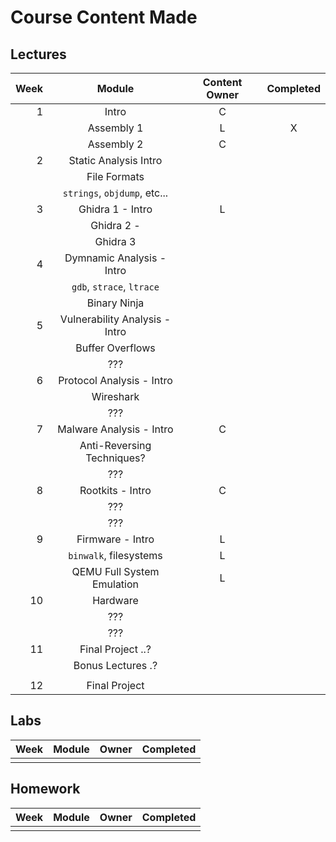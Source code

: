 # Course Content Made

## Lectures

| Week | Module                         | Content Owner | Completed |
|-----:|:------------------------------:|:-------------:|:---------:|
|    1 | Intro                          | C             |           |
|      | Assembly 1                     | L             | X         |
|      | Assembly 2                     | C             |           |
|    2 | Static Analysis Intro          |               |           |
|      | File Formats                   |               |           |
|      | `strings`, `objdump`, etc...   |               |           |
|    3 | Ghidra 1 - Intro               | L             |           |
|      | Ghidra 2 -                     |               |           |
|      | Ghidra 3                       |               |           |
|    4 | Dymnamic Analysis - Intro      |               |           |
|      | `gdb`, `strace`, `ltrace`      |               |           |
|      | Binary Ninja                   |               |           |
|    5 | Vulnerability Analysis - Intro |               |           |
|      | Buffer Overflows               |               |           |
|      | ???                            |               |           |
|    6 | Protocol Analysis - Intro      |               |           |
|      | Wireshark                      |               |           |
|      | ???                            |               |           |
|    7 | Malware Analysis - Intro       | C             |           |
|      | Anti-Reversing Techniques?     |               |           |
|      | ???                            |               |           |
|    8 | Rootkits - Intro               | C             |           |
|      | ???                            |               |           |
|      | ???                            |               |           |
|    9 | Firmware - Intro               | L             |           |
|      | `binwalk`, filesystems         | L             |           |
|      | QEMU Full System Emulation     | L             |           |
|   10 | Hardware                       |               |           |
|      | ???                            |               |           |
|      | ???                            |               |           |
|   11 | Final Project ..?              |               |           |
|      | Bonus Lectures .?              |               |           |
|      |                                |               |           |
|   12 | Final Project                  |               |           |

## Labs

| Week | Module | Owner | Completed |
|-----:|:------:|:-----:|:---------:|
|      |        |       |           |

## Homework

| Week | Module | Owner | Completed |
|-----:|:------:|:-----:|:---------:|
|      |        |       |           |
